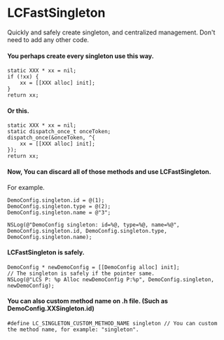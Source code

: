 # LCFastSingleton
Quickly and safely create singleton, and centralized management. Don't need to add any other code.

#### You perhaps create every singleton use this way.

    static XXX * xx = nil;
    if (!xx) {
        xx = [[XXX alloc] init];
    }
    return xx;
    
#### Or this.

    static XXX * xx = nil;
    static dispatch_once_t onceToken;
    dispatch_once(&onceToken, ^{
        xx = [[XXX alloc] init];
    });
    return xx;
    
#### Now, You can discard all of those methods and use LCFastSingleton.
For example.
    
    DemoConfig.singleton.id = @(1);
    DemoConfig.singleton.type = @(2);
    DemoConfig.singleton.name = @"3";
    
    NSLog(@"DemoConfig singleton: id=%@, type=%@, name=%@", DemoConfig.singleton.id, DemoConfig.singleton.type, DemoConfig.singleton.name);
    
#### LCFastSingleton is safely.  

    DemoConfig * newDemoConfig = [[DemoConfig alloc] init];
    // The singleton is safely if the pointer same.
    NSLog(@"LCS P: %p Alloc newDemoConfig P:%p", DemoConfig.singleton, newDemoConfig);
    
#### You can also custom method name on .h file. (Such as DemoConfig.XXSingleton.id)
    
    #define LC_SINGLETON_CUSTOM_METHOD_NAME singleton // You can custom the method name, for example: "singleton".

    
